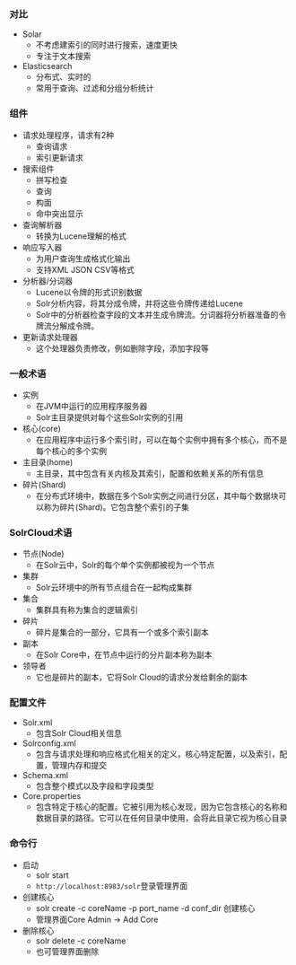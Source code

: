 ### 对比
- Solar
  - 不考虑建索引的同时进行搜索，速度更快
  - 专注于文本搜索
- Elasticsearch
  - 分布式、实时的
  - 常用于查询、过滤和分组分析统计

### 组件
- 请求处理程序，请求有2种
  - 查询请求
  - 索引更新请求
- 搜索组件
  - 拼写检查
  - 查询
  - 构面
  - 命中突出显示
- 查询解析器
  - 转换为Lucene理解的格式
- 响应写入器
  - 为用户查询生成格式化输出
  - 支持XML JSON CSV等格式
- 分析器/分词器
  - Lucene以令牌的形式识别数据
  - Solr分析内容，将其分成令牌，并将这些令牌传递给Lucene
  - Solr中的分析器检查字段的文本并生成令牌流。分词器将分析器准备的令牌流分解成令牌。
- 更新请求处理器
  - 这个处理器负责修改，例如删除字段，添加字段等
  
### 一般术语
- 实例
  - 在JVM中运行的应用程序服务器
  - Solr主目录提供对每个这些Solr实例的引用
- 核心(core)
  - 在应用程序中运行多个索引时，可以在每个实例中拥有多个核心，而不是每个核心的多个实例
- 主目录(home)
  - 主目录，其中包含有关内核及其索引，配置和依赖关系的所有信息
- 碎片(Shard)
  - 在分布式环境中，数据在多个Solr实例之间进行分区，其中每个数据块可以称为碎片(Shard)。它包含整个索引的子集
  
### SolrCloud术语
- 节点(Node)
  - 在Solr云中，Solr的每个单个实例都被视为一个节点
- 集群
  - Solr云环境中的所有节点组合在一起构成集群
- 集合
  - 集群具有称为集合的逻辑索引
- 碎片
  - 碎片是集合的一部分，它具有一个或多个索引副本
- 副本
  - 在Solr Core中，在节点中运行的分片副本称为副本
- 领导者
  - 它也是碎片的副本，它将Solr Cloud的请求分发给剩余的副本
  
### 配置文件
- Solr.xml
  - 包含Solr Cloud相关信息
- Solrconfig.xml
  - 包含与请求处理和响应格式化相关的定义，核心特定配置，以及索引，配置，管理内存和提交
- Schema.xml
  - 包含整个模式以及字段和字段类型
- Core.properties
  - 包含特定于核心的配置。它被引用为核心发现，因为它包含核心的名称和数据目录的路径。它可以在任何目录中使用，会将此目录它视为核心目录

### 命令行
- 启动
  - solr start
  - `http://localhost:8983/solr`登录管理界面
- 创建核心
  - solr create -c coreName -p port_name -d conf_dir 创建核心
  - 管理界面Core Admin -> Add Core
- 删除核心
  - solr delete -c coreName
  - 也可管理界面删除
